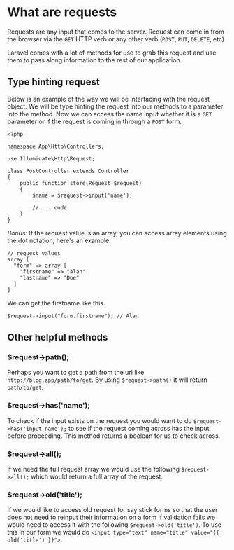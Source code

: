 # What are requests

Requests are any input that comes to the server. Request can come in from the browser via the `GET` HTTP verb or any other verb (`POST`, `PUT`, `DELETE`, etc)

Laravel comes with a lot of methods for use to grab this request and use them to pass along information to the rest of our application.

## Type hinting request

Below is an example of the way we will be interfacing with the request object. We will be type hinting the request into our methods to a parameter into the method. Now we can access the name input whether it is a `GET` parameter or if the request is coming in through a `POST` form.

```
<?php

namespace App\Http\Controllers;

use Illuminate\Http\Request;

class PostController extends Controller
{
    public function store(Request $request)
    {
        $name = $request->input('name');

        // ... code
    }
}
```

*Bonus:*
If the request value is an array, you can access array elements using the dot notation, here's an example:

```
// request values
array [
  "form" => array [
    "firstname" => "Alan"
    "lastname" => "Doe"
  ]
]
```

We can get the firstname like this.

```
$request->input("form.firstname"); // Alan
```

## Other helpful methods

### $request->path();

Perhaps you want to get a path from the url like `http://blog.app/path/to/get`. By using `$request->path()` it will return `path/to/get`.

### $request->has('name');

To check if the input exists on the request you would want to do `$request->has('input_name');` to see if the request coming across has the input before proceeding. This method returns a boolean for us to check across.

### $request->all();

If we need the full request array we would use the following `$request->all();` which would return a full array of the request.

### $request->old('title');

If we would like to access old request for say stick forms so that the user does not need to reinput their information on a form if validation fails we would need to access it with the following `$request->old('title')`. To use this in our form we would do `<input type="text" name="title" value="{{ old('title') }}">`.
